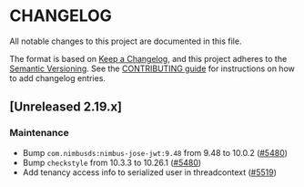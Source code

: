# CHANGELOG
All notable changes to this project are documented in this file.

The format is based on [Keep a Changelog](https://keepachangelog.com/en/1.0.0/), and this project adheres to the [Semantic Versioning](https://semver.org/spec/v2.0.0.html). See the [CONTRIBUTING guide](./CONTRIBUTING.md#Changelog) for instructions on how to add changelog entries.

## [Unreleased 2.19.x]

### Maintenance
- Bump `com.nimbusds:nimbus-jose-jwt:9.48` from 9.48 to 10.0.2 ([#5480](https://github.com/opensearch-project/security/pull/5480))
- Bump `checkstyle` from 10.3.3 to 10.26.1 ([#5480](https://github.com/opensearch-project/security/pull/5480))
- Add tenancy access info to serialized user in threadcontext ([#5519](https://github.com/opensearch-project/security/pull/5519))
